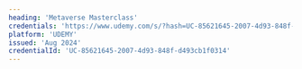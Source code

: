```yaml
---
heading: 'Metaverse Masterclass'
credentials: 'https://www.udemy.com/s/?hash=UC-85621645-2007-4d93-848f-d493cb1f0314'
platform: 'UDEMY'
issued: 'Aug 2024'
credentialId: 'UC-85621645-2007-4d93-848f-d493cb1f0314'
---
```

